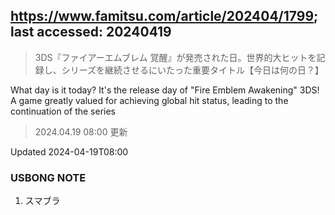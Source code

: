 ## https://www.famitsu.com/article/202404/1799; last accessed: 20240419

> 3DS『ファイアーエムブレム 覚醒』が発売された日。世界的大ヒットを記録し、シリーズを継続させるにいたった重要タイトル【今日は何の日？】

What day is it today? It's the release day of "Fire Emblem Awakening" 3DS! A game greatly valued for achieving global hit status, leading to the continuation of the series

> 2024.04.19 08:00 更新

Updated 2024-04-19T08:00 


### USBONG NOTE

1) スマブラ
